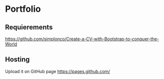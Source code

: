 # Portfolio

## Requierements

https://github.com/simplonco/Create-a-CV-with-Bootstrap-to-conquer-the-World

## Hosting

Upload it on GitHub page
https://pages.github.com/
